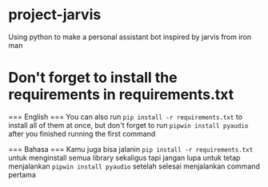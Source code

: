 # project-jarvis

Using python to make a personal assistant bot inspired by jarvis from iron man

# Don't forget to install the requirements in requirements.txt

=== English ===
You can also run `pip install -r requirements.txt` to install all of them at once, but don't forget to run `pipwin install pyaudio` after you finished running the first command

=== Bahasa ===
Kamu juga bisa jalanin `pip install -r requirements.txt` untuk menginstall semua library sekaligus tapi jangan lupa untuk tetap menjalankan `pipwin install pyaudio` setelah selesai menjalankan command pertama 

